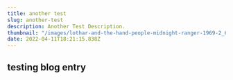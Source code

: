 ```yaml
---
title: another test
slug: another-test
description: Another Test Description.
thumbnail: "/images/lothar-and-the-hand-people-midnight-ranger-1969-2_6116104320724880.jpg"
date: 2022-04-11T18:21:15.838Z
---
```


## testing blog entry